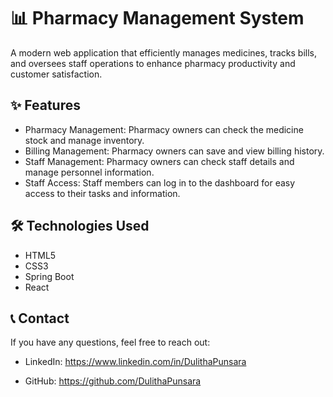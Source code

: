 # 📊 Pharmacy Management System

A modern web application that efficiently manages medicines, tracks bills, and oversees staff operations to enhance pharmacy productivity and customer satisfaction.



## ✨ Features

-  Pharmacy Management: Pharmacy owners can check the medicine stock and manage inventory.
-  Billing Management: Pharmacy owners can save and view billing history. 
-  Staff Management: Pharmacy owners can check staff details and manage personnel information.
-  Staff Access: Staff members can log in to the dashboard for easy access to their tasks and information.


## 🛠️ Technologies Used

- HTML5
- CSS3
- Spring Boot 
- React 


## 📞 Contact

If you have any questions, feel free to reach out:

- LinkedIn: https://www.linkedin.com/in/DulithaPunsara

- GitHub: https://github.com/DulithaPunsara



